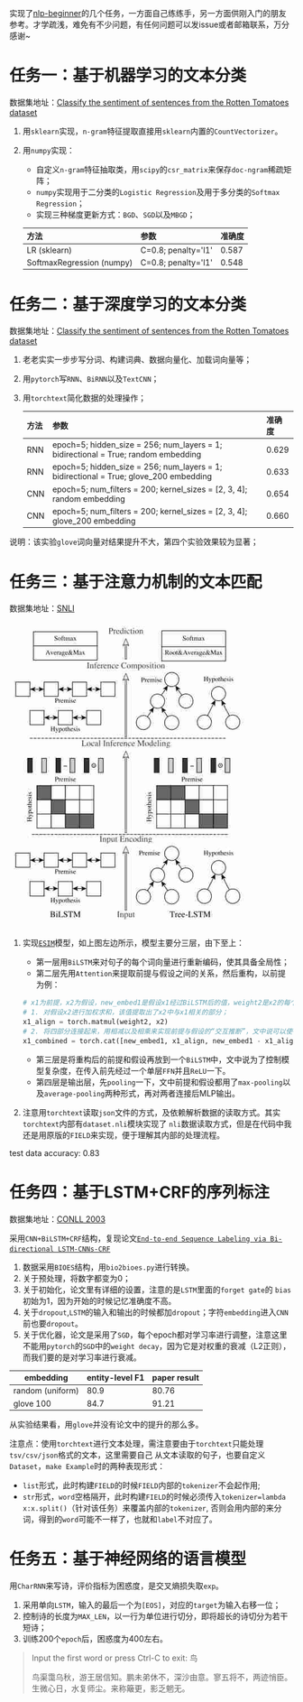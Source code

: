 
实现了[nlp-beginner](https://github.com/FudanNLP/nlp-beginner)的几个任务，一方面自己练练手，另一方面供刚入门的朋友参考。才学疏浅，难免有不少问题，有任何问题可以发issue或者邮箱联系，万分感谢~

# 任务一：基于机器学习的文本分类
数据集地址：[Classify the sentiment of sentences from the Rotten Tomatoes dataset](https://www.kaggle.com/c/sentiment-analysis-on-movie-reviews)

1. 用`sklearn`实现，`n-gram`特征提取直接用`sklearn`内置的`CountVectorizer`。
2. 用`numpy`实现：
    - 自定义`n-gram`特征抽取类，用`scipy`的`csr_matrix`来保存`doc-ngram`稀疏矩阵；
    - `numpy`实现用于二分类的`Logistic Regression`及用于多分类的`Softmax Regression`；
    - 实现三种梯度更新方式：`BGD`、`SGD`以及`MBGD`；

    |方法|参数|准确度|
    |-----|-----|------|
    |LR (sklearn)|C=0.8; penalty='l1'|0.587|
    |SoftmaxRegression (numpy)|C=0.8; penalty='l1'|0.548|


# 任务二：基于深度学习的文本分类
数据集地址：[Classify the sentiment of sentences from the Rotten Tomatoes dataset](https://www.kaggle.com/c/sentiment-analysis-on-movie-reviews)

1. 老老实实一步步写分词、构建词典、数据向量化、加载词向量等；
2. 用`pytorch`写`RNN`、`BiRNN`以及`TextCNN`；
3. 用`torchtext`简化数据的处理操作；

    |方法|参数|准确度|
    |-----|-----|------|
    |RNN|epoch=5; hidden_size = 256; num_layers = 1; bidirectional = True; random embedding|0.629|
    |RNN|epoch=5; hidden_size = 256; num_layers = 1; bidirectional = True; glove_200 embedding|0.633|
    |CNN|epoch=5; num_filters = 200; kernel_sizes = [2, 3, 4]; random embedding|0.654|
    |CNN|epoch=5; num_filters = 200; kernel_sizes = [2, 3, 4]; glove_200 embedding|0.660|
    
 
说明：该实验`glove`词向量对结果提升不大，第四个实验效果较为显著；

# 任务三：基于注意力机制的文本匹配
数据集地址：[SNLI](https://nlp.stanford.edu/projects/snli/)

![esim](pics/ESIM.jpg)

1. 实现[`ESIM`](https://arxiv.org/pdf/1609.06038v3.pdf)模型，如上图左边所示，模型主要分三层，由下至上：
    - 第一层用`BiLSTM`来对句子的每个词向量进行重新编码，使其具备全局性；
    - 第二层先用`Attention`来提取前提与假设之间的关系，然后重构，以前提为例：
    ```python
    # x1为前提，x2为假设，new_embed1是假设x1经过BiLSTM后的值，weight2是x2的每个词对x1的归一化相关程度，即attention值。
    # 1. 对假设x2进行加权求和，该值提取出了x2中与x1相关的部分；
    x1_align = torch.matmul(weight2, x2)
    # 2. 将四部分连接起来，用相减以及相乘来实现前提与假设的“交互推断”，文中说可以使得局部信息（如矛盾关系）更加明显；
    x1_combined = torch.cat([new_embed1, x1_align, new_embed1 - x1_align, new_embed1 * x1_align],dim=-1)
    ```
    - 第三层是将重构后的前提和假设再放到一个`BiLSTM`中，文中说为了控制模型复杂度，在传入前先经过一个单层`FFN`并且`ReLU`一下。
    - 第四层是输出层，先`pooling`一下，文中前提和假设都用了`max-pooling`以及`average-pooling`两种形式，再对两者连接后MLP输出。

2. 注意用`torchtext`读取`json`文件的方式，及依赖解析数据的读取方式。其实`torchtext`内部有`dataset.nli`模块实现了
`nli`数据读取方式，但是在代码中我还是用原版的`FIELD`来实现，便于理解其内部的处理流程。

test data accuracy: 0.83


# 任务四：基于LSTM+CRF的序列标注
数据集地址：[CONLL 2003](https://www.clips.uantwerpen.be/conll2003/ner/)

采用`CNN+BiLSTM+CRF`结构，复现论文[`End-to-end Sequence Labeling via Bi-directional LSTM-CNNs-CRF`](https://arxiv.org/pdf/1603.01354.pdf)

1. 数据采用`BIOES`结构，用`bio2bioes.py`进行转换。
2. 关于预处理，将数字都变为0；
2. 关于初始化，论文里有详细的设置，注意的是`LSTM`里面的`forget gate`的 `bias`初始为1，因为开始的时候记忆准确度不高。
3. 关于`dropout`,`LSTM`的输入和输出的时候都加`dropout`；字符`embedding`进入`CNN`前也要`dropout`。
4. 关于优化器，论文是采用了`SGD`，每个epoch都对学习率进行调整，注意这里不能用`pytorch`的`SGD`中的`weight decay`，因为它是对权重的衰减（L2正则），而我们要的是对学习率进行衰减。

|embedding|entity-level F1|paper result|
|----|------|---| 
|random (uniform)|80.9|80.76|
|glove 100|84.7|91.21|

从实验结果看，用`glove`并没有论文中的提升的那么多。

注意点：使用`torchtext`进行文本处理，需注意要由于`torchtext`只能处理`tsv/csv/json`格式的文本，这里需要自己
从文本读取的句子，也要自定义`Dataset`，`make Example`时的两种表现形式：
   - `list`形式，此时构建`FIELD`的时候`FIELD`内部的`tokenizer`不会起作用;
   - `str`形式，`word`空格隔开，此时构建`FIELD`的时候必须传入`tokenizer=lambda x:x.split()`（针对该任务）来覆盖内部的`tokenizer`,
    否则会用内部的来分词，得到的`word`可能不一样了，也就和`label`不对应了。
    
# 任务五：基于神经网络的语言模型

用`CharRNN`来写诗，评价指标为困惑度，是交叉熵损失取`exp`。
1. 采用单向`LSTM`，输入的最后一个为`[EOS]`，对应的`target`为输入右移一位；
2. 控制诗的长度为`MAX_LEN`，以一行为单位进行切分，即将超长的诗切分为若干短诗；
3. 训练200个`epoch`后，困惑度为400左右。
>Input the first word or press Ctrl-C to exit: 鸟
>
>鸟渠霭乌秋，游王居信知。鹏未弟休不，深沙由意。寥五将不，两迹悄臣。生微心日，水复师尘。来称簸更，影乏魍无。